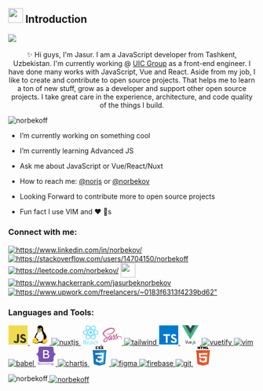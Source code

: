 <h2 align="left"> <img src="https://raw.githubusercontent.com/iampavangandhi/iampavangandhi/master/gifs/Hi.gif" width="30px" height="30"> Introduction</h1>

<!-- <img src='https://i.ibb.co/mRh31x3/test.png'/> -->
<!-- <img src='https://i.ibb.co/HFvQFvM/test.png' /> -->
<!-- <img  src='https://i.ibb.co/ZXpLSzn/finalll.png' /> -->
<img  src='https://i.ibb.co/8z3gkFV/finallll1.png' />

<p align="center">✨ Hi guys, I'm Jasur. I am a JavaScript developer from Tashkent, Uzbekistan. I'm currently working @ <a href='https://uic.group'  target="blank">UIC Group</a> as a front-end engineer.
I have done many works with JavaScript, Vue and React. Aside from my job, I like to create and contribute to open source projects. That helps me to learn a ton of new stuff, grow as a developer and support other open source projects. I take great care in the experience, architecture, and code quality of the things I build.
</p>

<p align="left"> <img src="https://komarev.com/ghpvc/?username=norbekoff&label=Profile%20views&color=0e75b6&style=flat" alt="norbekoff" /> </p>

-  I’m currently working on something cool 

-  I’m currently learning Advanced JS

-  Ask me about JavaScript or Vue/React/Nuxt

-  How to reach me: <a href='https://t.me/norjs'  target="blank">@norjs</a> or <a  target="blank" href='https://www.linkedin.com/in/norbekov/'>@norbekov</a>

-  Looking Forward to contribute more to open source projects

- Fun fact I use VIM and ❤️ 🐶s

<h3 align="left">Connect with me:</h3>
<p align="left">
<a href="https://www.linkedin.com/in/norbekov/" target="blank"><img align="center" src="https://raw.githubusercontent.com/rahuldkjain/github-profile-readme-generator/master/src/images/icons/Social/linked-in-alt.svg" alt="https://www.linkedin.com/in/norbekov/" height="30" width="40" /></a>
<a href="https://stackoverflow.com/users/14704150/norbekoff" target="blank"><img align="center" src="https://raw.githubusercontent.com/rahuldkjain/github-profile-readme-generator/master/src/images/icons/Social/stack-overflow.svg" alt="https://stackoverflow.com/users/14704150/norbekoff" height="30" width="40" /></a>
<a href="https://leetcode.com/norbekov/" target="blank"><img align="center" src="https://raw.githubusercontent.com/rahuldkjain/github-profile-readme-generator/master/src/images/icons/Social/leet-code.svg" alt="https://leetcode.com/norbekov/" height="30" width="40" /></a>
 <a href="https://www.codewars.com/users/norbekoff" target="blank"><img align="center" src="https://www.codewars.com/packs/assets/logo.61192cf7.svg" height="30" width="30" /></a>
<a href="https://www.hackerrank.com/jasurbeknorbekov" target="blank"><img align="center" src="https://raw.githubusercontent.com/rahuldkjain/github-profile-readme-generator/master/src/images/icons/Social/hackerrank.svg" alt="https://www.hackerrank.com/jasurbeknorbekov" height="30" width="40" /></a>
  <a href="https://www.upwork.com/freelancers/~0183f6313f4239bd62" target="blank"><img align="center" src="https://cdn.worldvectorlogo.com/logos/upwork-1.svg" alt=https://www.upwork.com/freelancers/~0183f6313f4239bd62" height="30" width="40" /></a>
</p>

<h3 align="left">Languages and Tools:</h3>
<p align="left"> </a> <a href="https://developer.mozilla.org/en-US/docs/Web/JavaScript" target="_blank" rel="noreferrer"> <img src="https://raw.githubusercontent.com/devicons/devicon/master/icons/javascript/javascript-original.svg" alt="javascript" width="40" height="40"/> </a> <a href="https://www.linux.org/" target="_blank" rel="noreferrer"> <img src="https://raw.githubusercontent.com/devicons/devicon/master/icons/linux/linux-original.svg" alt="linux" width="40" height="40"/> </a> <a href="https://nuxtjs.org/" target="_blank" rel="noreferrer"> <img src="https://www.vectorlogo.zone/logos/nuxtjs/nuxtjs-icon.svg" alt="nuxtjs" width="40" height="40"/> </a> <a href="https://reactjs.org/" target="_blank" rel="noreferrer"> <img src="https://raw.githubusercontent.com/devicons/devicon/master/icons/react/react-original-wordmark.svg" alt="react" width="40" height="40"/> </a> <a href="https://sass-lang.com" target="_blank" rel="noreferrer"> <img src="https://raw.githubusercontent.com/devicons/devicon/master/icons/sass/sass-original.svg" alt="sass" width="40" height="40"/> </a> <a href="https://tailwindcss.com/" target="_blank" rel="noreferrer"> <img src="https://www.vectorlogo.zone/logos/tailwindcss/tailwindcss-icon.svg" alt="tailwind" width="40" height="40"/> </a> <a href="https://www.typescriptlang.org/" target="_blank" rel="noreferrer"> <img src="https://raw.githubusercontent.com/devicons/devicon/master/icons/typescript/typescript-original.svg" alt="typescript" width="40" height="40"/> </a> <a href="https://vuejs.org/" target="_blank" rel="noreferrer"> <img src="https://raw.githubusercontent.com/devicons/devicon/master/icons/vuejs/vuejs-original-wordmark.svg" alt="vuejs" width="40" height="40"/> </a> <a href="https://vuetifyjs.com/en/" target="_blank" rel="noreferrer"> <img src="https://bestofjs.org/logos/vuetify.svg" alt="vuetify" width="40" height="40"/> </a>  <a href="https://www.vim.org/" target="_blank" rel="noreferrer"> <img src="https://upload.wikimedia.org/wikipedia/commons/9/9f/Vimlogo.svg" alt="vim" width="40" height="40"/> </a> <a href="https://babeljs.io/" target="_blank" rel="noreferrer"> <img src="https://www.vectorlogo.zone/logos/babeljs/babeljs-icon.svg" alt="babel" width="40" height="40"/> </a> <a href="https://getbootstrap.com" target="_blank" rel="noreferrer"> <img src="https://raw.githubusercontent.com/devicons/devicon/master/icons/bootstrap/bootstrap-plain-wordmark.svg" alt="bootstrap" width="40" height="40"/> </a> <a href="https://www.chartjs.org" target="_blank" rel="noreferrer"> <img src="https://www.chartjs.org/media/logo-title.svg" alt="chartjs" width="40" height="40"/> </a> <a href="https://www.w3schools.com/css/" target="_blank" rel="noreferrer"> <img src="https://raw.githubusercontent.com/devicons/devicon/master/icons/css3/css3-original-wordmark.svg" alt="css3" width="40" height="40"/> </a> <a href="https://www.figma.com/" target="_blank" rel="noreferrer"> <img src="https://www.vectorlogo.zone/logos/figma/figma-icon.svg" alt="figma" width="40" height="40"/> </a> <a href="https://firebase.google.com/" target="_blank" rel="noreferrer"> <img src="https://www.vectorlogo.zone/logos/firebase/firebase-icon.svg" alt="firebase" width="40" height="40"/> </a> <a href="https://git-scm.com/" target="_blank" rel="noreferrer"> <img src="https://www.vectorlogo.zone/logos/git-scm/git-scm-icon.svg" alt="git" width="40" height="40"/> </a> <a href="https://www.w3.org/html/" target="_blank" rel="noreferrer"> <img src="https://raw.githubusercontent.com/devicons/devicon/master/icons/html5/html5-original-wordmark.svg" alt="html5" width="40" height="40"/>  </p>

<p style='margin-bottom: 10px'><img align="left" src="https://github-readme-stats.vercel.app/api/top-langs?username=norbekoff&show_icons=true&locale=en&layout=compact&theme=react&hide_border=true&bg_color=0D1117" alt="norbekoff" /></p>

<p>&nbsp;<img align="center" src="https://github-readme-stats.vercel.app/api?username=norbekoff&show_icons=true&count_private=true&theme=react&hide_border=true&bg_color=0D1117" alt="norbekoff" /></p>


